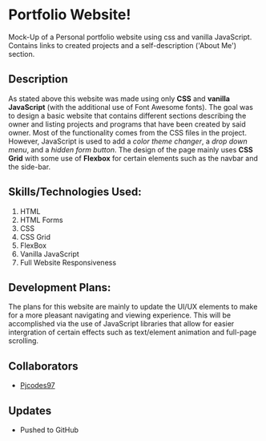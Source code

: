 # Portfolio Website!
Mock-Up of a Personal portfolio website using css and vanilla JavaScript. Contains links to created projects and a self-description ('About Me') section.

## Description
As stated above this website was made using only **CSS** and **vanilla JavaScript** (with the additional use of Font Awesome fonts). The goal was to design a basic website that contains different sections describing the owner and listing projects and programs that have been created by said owner. Most of the functionality comes from the CSS files in the project. However, JavaScript is used to add a *color theme changer*, a *drop down menu*, and a *hidden form button*. The design of the page mainly uses **CSS Grid** with some use of **Flexbox** for certain elements such as the navbar and the side-bar.

## Skills/Technologies Used:
1. HTML
2. HTML Forms
3. CSS
4. CSS Grid
5. FlexBox
6. Vanilla JavaScript
7. Full Website Responsiveness

## Development Plans:
 The plans for this website are mainly to update the UI/UX elements to make for a more pleasant navigating and viewing experience. This will be accomplished via the use of JavaScript libraries that allow for easier intergration of certain effects such as text/element animation and full-page scrolling.

 ## Collaborators

 - [Pjcodes97](https://github.com/Pjcodes97)


 ## Updates
 - Pushed to GitHub